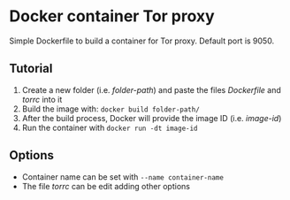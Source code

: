 # Docker container Tor proxy
Simple Dockerfile to build a container for Tor proxy.
Default port is 9050.

## Tutorial

1. Create a new folder (i.e. _folder-path_) and paste the files _Dockerfile_ and _torrc_ into it
2. Build the image with: `docker build folder-path/`
3. After the build process, Docker will provide the image ID (i.e. _image-id_)
4. Run the container with `docker run -dt image-id`

## Options

- Container name can be set with `--name container-name`
- The file _torrc_ can be edit adding other options
